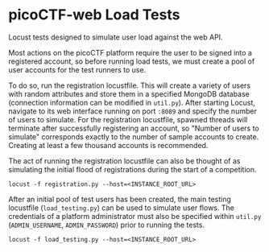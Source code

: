 # picoCTF-web Load Tests

Locust tests designed to simulate user load against the web API.

Most actions on the picoCTF platform require the user to be signed into a registered account, so before running load tests, we must create a pool of user accounts for the test runners to use.

To do so, run the registration locustfile. This will create a variety of users with random attributes and store them in a specified MongoDB database (connection information can be modified in `util.py`). After starting Locust, navigate to its web interface running on port `:8089` and specify the number of users to simulate. For the registration locustfile, spawned threads will terminate after successfully registering an account, so "Number of users to simulate" corresponds exactly to the number of sample accounts to create. Creating at least a few thousand accounts is recommended.

The act of running the registration locustfile can also be thought of as simulating the initial flood of registrations during the start of a competition.

```
locust -f registration.py --host=<INSTANCE_ROOT_URL>
```

After an initial pool of test users has been created, the main testing locustfile (`load_testing.py`) can be used to simulate user flows. The credentials of a platform administrator must also be specified within `util.py` (`ADMIN_USERNAME`, `ADMIN_PASSWORD`) prior to running the tests.

```
locust -f load_testing.py --host=<INSTANCE_ROOT_URL>
```
